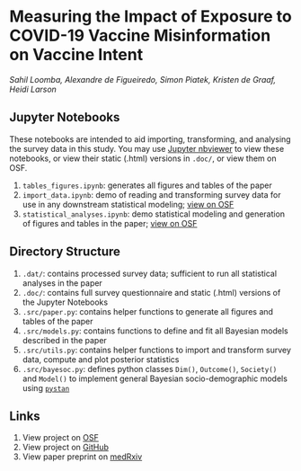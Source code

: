 # Measuring the Impact‌ ‌of‌ ‌Exposure‌ ‌to‌ ‌COVID-19‌ ‌Vaccine‌ ‌Misinformation‌ ‌on‌ Vaccine Intent
*Sahil Loomba, Alexandre de Figueiredo, Simon Piatek, Kristen de Graaf, Heidi Larson*

## Jupyter Notebooks
These notebooks are intended to aid importing, transforming, and analysing the survey data in this study. You may use [Jupyter nbviewer](https://nbviewer.jupyter.org/) to view these notebooks, or view their static (.html) versions in `.doc/`, or view them on OSF.

1. `tables_figures.ipynb`: generates all figures and tables of the paper
2. `import_data.ipynb`: demo of reading and transforming survey data for use in any downstream statistical modeling; [view on OSF](https://osf.io/ej4c6/)
3. `statistical_analyses.ipynb`: demo statistical modeling and generation of figures and tables in the paper; [view on OSF](https://osf.io/b3qkc/)

## Directory Structure
1. `.dat/`: contains processed survey data; sufficient to run all statistical analyses in the paper
2. `.doc/`: contains full survey questionnaire and static (.html) versions of the Jupyter Notebooks
3. `.src/paper.py`: contains helper functions to generate all figures and tables of the paper
4. `.src/models.py`: contains functions to define and fit all Bayesian models described in the paper
5. `.src/utils.py`: contains helper functions to import and transform survey data, compute and plot posterior statistics
6. `.src/bayesoc.py`: defines python classes `Dim()`, `Outcome()`, `Society()` and `Model()` to implement general Bayesian socio-demographic models using [`pystan`](https://pystan.readthedocs.io/en/latest/)

## Links
1. View project on [OSF](https://osf.io/cxwvp/)
2. View project on [GitHub](https://github.com/sloomba/covid19-misinfo/)
3. View paper preprint on [medRxiv](https://www.medrxiv.org/content/10.1101/2020.10.22.20217513v1)